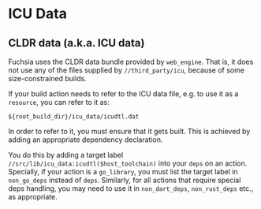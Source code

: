# ICU Data

## CLDR data (a.k.a. ICU data)

Fuchsia uses the CLDR data bundle provided by `web_engine`.
That is, it does not use any of the files supplied by `//third_party/icu`,
because of some size-constrained builds.

If your build action needs to refer to the ICU data file, e.g. to use it as a
`resource`, you can refer to it as:

```
${root_build_dir}/icu_data/icudtl.dat
```

In order to refer to it, you must ensure that it gets built.  This is achieved
by adding an appropriate dependency declaration.

You do this by adding a target
label `//src/lib/icu_data:icudtl($host_toolchain)` into your `deps` on an action.
Specially, if your action is a `go_library`, you must list the target label in
`non_go_deps` instead of `deps`.  Similarly, for all actions that require special
deps handling, you may need to use it in `non_dart_deps`, `non_rust_deps` etc., 
as appropriate.
